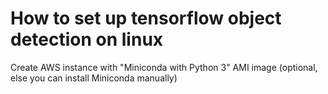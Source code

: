 # How to set up tensorflow object detection on linux

Create AWS instance with "Miniconda with Python 3" AMI image (optional, else you can install Miniconda manually)


